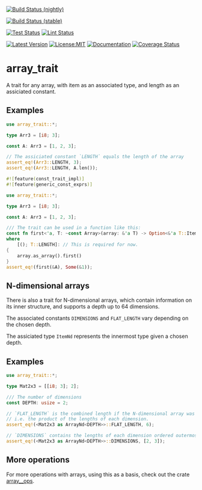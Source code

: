 [![Build Status (nightly)](https://github.com/sigurd4/array_trait/workflows/Build-nightly/badge.svg)](https://github.com/sigurd4/array_trait/actions/workflows/build-nightly.yml)
<!--[![Build Status (nightly, all features)](https://github.com/sigurd4/array_trait/workflows/Build-nightly-all-features/badge.svg)](https://github.com/sigurd4/array_trait/actions/workflows/build-nightly-all-features.yml)-->

[![Build Status (stable)](https://github.com/sigurd4/array_trait/workflows/Build-stable/badge.svg)](https://github.com/sigurd4/array_trait/actions/workflows/build-stable.yml)
<!--[![Build Status (stable, all features)](https://github.com/sigurd4/array_trait/workflows/Build-stable-all-features/badge.svg)](https://github.com/sigurd4/array_trait/actions/workflows/build-stable-all-features.yml)-->

[![Test Status](https://github.com/sigurd4/array_trait/workflows/Test/badge.svg)](https://github.com/sigurd4/array_trait/actions/workflows/test.yml)
[![Lint Status](https://github.com/sigurd4/array_trait/workflows/Lint/badge.svg)](https://github.com/sigurd4/array_trait/actions/workflows/lint.yml)

[![Latest Version](https://img.shields.io/crates/v/array_trait.svg)](https://crates.io/crates/array_trait)
[![License:MIT](https://img.shields.io/badge/License-MIT-yellow.svg)](https://opensource.org/licenses/MIT)
[![Documentation](https://img.shields.io/docsrs/array_trait)](https://docs.rs/array_trait)
[![Coverage Status](https://img.shields.io/codecov/c/github/sigurd4/array_trait)](https://app.codecov.io/github/sigurd4/array_trait)

# array_trait

A trait for any array, with item as an associated type, and length as an assiciated constant.

## Examples

```rust
use array_trait::*;

type Arr3 = [i8; 3];

const A: Arr3 = [1, 2, 3];

// The assiciated constant `LENGTH` equals the length of the array
assert_eq!(Arr3::LENGTH, 3);
assert_eq!(Arr3::LENGTH, A.len());
```

```rust
#![feature(const_trait_impl)]
#![feature(generic_const_exprs)]

use array_trait::*;

type Arr3 = [i8; 3];

const A: Arr3 = [1, 2, 3];

/// The trait can be used in a function like this:
const fn first<'a, T: ~const Array>(array: &'a T) -> Option<&'a T::Item>
where
    [(); T::LENGTH]: // This is required for now.
{
    array.as_array().first()
}
assert_eq!(first(&A), Some(&1));
```

## N-dimensional arrays

There is also a trait for N-dimensional arrays, which contain information on its inner structure, and supports a depth up to 64 dimensions.

The associated constants `DIMENSIONS` and `FLAT_LENGTH` vary depending on the chosen depth.

 The assiciated type `ItemNd` represents the innermost type given a chosen depth.

## Examples

```rust
use array_trait::*;

type Mat2x3 = [[i8; 3]; 2];

/// The number of dimensions
const DEPTH: usize = 2;

// `FLAT_LENGTH` is the combined length if the N-dimensional array was flattened,
// i.e. the product of the lengths of each dimension.
assert_eq!(<Mat2x3 as ArrayNd<DEPTH>>::FLAT_LENGTH, 6);

// `DIMENSIONS` contains the lengths of each dimension ordered outermost to innermost.
assert_eq!(<Mat2x3 as ArrayNd<DEPTH>>::DIMENSIONS, [2, 3]);
```

## More operations

For more operations with arrays, using this as a basis, check out the crate [array__ops](https://www.crates.io/crates/array__ops).